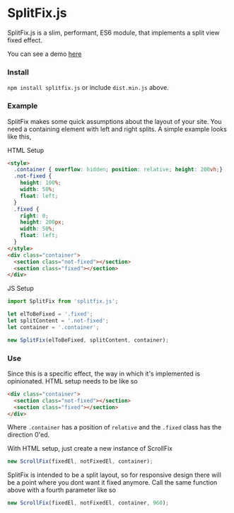 # SplitFix.js

SplitFix.js is a slim, performant, ES6 module, that implements a split view fixed effect.

You can see a demo [here](https://grandy.io)

### Install

`npm install splitfix.js` or include `dist.min.js` above.

### Example

SplitFix makes some quick assumptions about the layout of your site.
You need a containing element with left and right splits. A simple example looks like this,

HTML Setup

```html
<style>
  .container { overflow: hidden; position: relative; height: 200vh;}
  .not-fixed {
    height: 100%;
    width: 50%;
    float: left;
  }
  .fixed {
    right: 0;
    height: 200px;
    width: 50%;
    float: left;
  }
</style>
<div class="container">
  <section class="not-fixed"></section>
  <section class="fixed"></section>
</div>
```
JS Setup

```javascript
import SplitFix from 'splitfix.js';

let elToBeFixed = '.fixed';
let splitContent = '.not-fixed';
let container = '.container';

new SplitFix(elToBeFixed, splitContent, container);
```


### Use

Since this is a specific effect, the way in which it's implemented is opinionated. HTML setup needs to be like so

```html
<div class="container">
  <section class="not-fixed"></section>
  <section class="fixed"></section>
</div>
```

Where `.container` has a position of `relative` and the `.fixed` class has the direction 0'ed.

With HTML setup, just create a new instance of ScrollFix

```javascript
new ScrollFix(fixedEl, notFixedEl, container);
```

SplitFix is intended to be a split layout, so for responsive design there will be a point where you dont want it fixed anymore. Call the same function above with a fourth parameter like so

```javascript
new ScrollFix(fixedEl, notFixedEl, container, 960);
```
